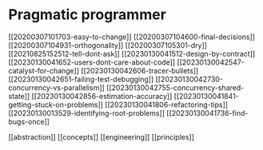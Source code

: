 # Pragmatic programmer

[[20200307101703-easy-to-change]]
[[20200307104600-final-decisions]]
[[20200307104931-orthogonality]]
[[20200307105301-dry]]
[[20210825152512-tell-dont-ask]]
[[20230130041512-design-by-contract]]
[[20230130041652-users-dont-care-about-code]]
[[20230130042547-catalyst-for-change]]
[[20230130042606-tracer-bullets]]
[[20230130042651-failing-test-debugging]]
[[20230130042730-concurrency-vs-parallelism]]
[[20230130042755-concurrency-shared-state]]
[[20230130042856-estimation-accuracy]]
[[20230130041841-getting-stuck-on-problems]]
[[20230130041806-refactoring-tips]]
[[20230130013529-identifying-root-problems]]
[[20230130041736-find-bugs-once]]

[[abstraction]]
[[concepts]]
[[engineering]]
[[principles]]
